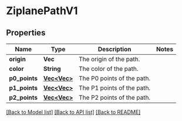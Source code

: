 # ZiplanePathV1

## Properties

Name | Type | Description | Notes
------------ | ------------- | ------------- | -------------
**origin** | **Vec<String>** | The origin of the path. | 
**color** | **String** | The color of the path. | 
**p0_points** | [**Vec<Vec<String>>**](Vec.md) | The P0 points of the path. | 
**p1_points** | [**Vec<Vec<String>>**](Vec.md) | The P1 points of the path. | 
**p2_points** | [**Vec<Vec<String>>**](Vec.md) | The P2 points of the path. | 

[[Back to Model list]](../README.md#documentation-for-models) [[Back to API list]](../README.md#documentation-for-api-endpoints) [[Back to README]](../README.md)



